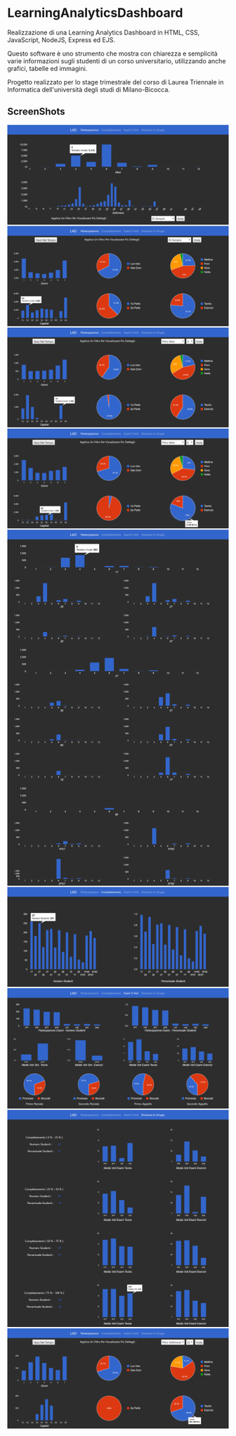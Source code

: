 # LearningAnalyticsDashboard

Realizzazione di una Learning Analytics Dashboard in HTML, CSS, JavaScript, NodeJS, Express ed EJS.

Questo software è uno strumento che mostra con chiarezza e semplicità varie informazioni sugli studenti di un corso universitario, utilizzando anche grafici, tabelle ed immagini.

Progetto realizzato per lo stage trimestrale del corso di Laurea Triennale in Informatica dell'università degli studi di Milano-Bicocca.

## ScreenShots

![](Immagini/1.png)
![](Immagini/2.png)
![](Immagini/3.png)
![](Immagini/4.png)
![](Immagini/5.png)
![](Immagini/6.png)
![](Immagini/7.png)
![](Immagini/8.png)
![](Immagini/9.png)
